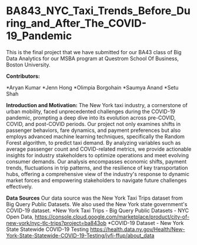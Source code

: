 # BA843_NYC_Taxi_Trends_Before_During_and_After_The_COVID-19_Pandemic
This is the final project that we have submitted for our BA43 class of Big Data Analytics for our MSBA program at Questrom School Of Business, Boston University.

**Contributors:**

*Aryan Kumar
*Jenn Hong
*Olimpia Borgohain
*Saumya Anand
*Setu Shah

**Introduction and Motivation:**
The New York taxi industry, a cornerstone of urban mobility, faced unprecedented challenges during the COVID-19 pandemic, prompting a deep dive into its evolution across pre-COVID, COVID, and post-COVID periods. Our project not only examines shifts in passenger behaviors, fare dynamics, and payment preferences but also employs advanced machine learning techniques, specifically the Random Forest algorithm, to predict taxi demand. By analyzing variables such as average passenger count and COVID-related metrics, we provide actionable insights for industry stakeholders to optimize operations and meet evolving consumer demands. Our analysis encompasses economic shifts, payment trends, fluctuations in trip patterns, and the resilience of key transportation hubs, offering a comprehensive view of the industry's response to dynamic market forces and empowering stakeholders to navigate future challenges effectively.

**Data Sources**
Our data source was the New York Taxi Trips dataset from Big Query Public Datasets. We also used the New York state government's COVID-19 dataset.
*New York Taxi Trips - Big Query Public Datasets - NYC Open Data,
https://console.cloud.google.com/marketplace/product/city-of-new-york/nyc-tlc-trips?project=ba843ob
*COVID-19 Dataset - New York State Statewide COVID-19 Testing
https://health.data.ny.gov/Health/New-York-State-Statewide-COVID-19-Testing/jvfi-ffup/about_data
